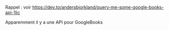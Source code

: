 Rappel : voir https://dev.to/andersbjorkland/query-me-some-google-books-api-1lic

Apparemment il y a une API pour GoogleBooks
